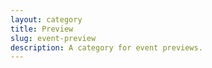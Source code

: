 ```yaml
---
layout: category
title: Preview
slug: event-preview
description: A category for event previews.
---
```


